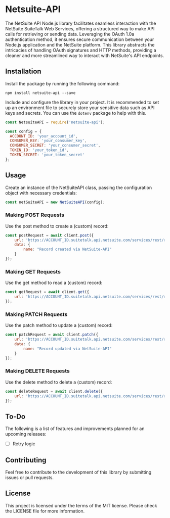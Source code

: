 # Netsuite-API

The NetSuite API Node.js library facilitates seamless interaction with the NetSuite SuiteTalk Web Services, offering a structured way to make API calls for retrieving or sending data. Leveraging the OAuth 1.0a authentication method, it ensures secure communication between your Node.js application and the NetSuite platform. This library abstracts the intricacies of handling OAuth signatures and HTTP methods, providing a cleaner and more streamlined way to interact with NetSuite's API endpoints.

## Installation

Install the package by running the following command:

```
npm install netsuite-api --save
```

Include and configure the library in your project. It is recommended to set up an environment file to securely store your sensitive data such as API keys and secrets. You can use the `dotenv` package to help with this.

```javascript
const NetsuiteAPI = require('netsuite-api');

const config = {
  ACCOUNT_ID: 'your_account_id',
  CONSUMER_KEY: 'your_consumer_key',
  CONSUMER_SECRET: 'your_consumer_secret',
  TOKEN_ID: 'your_token_id',
  TOKEN_SECRET: 'your_token_secret'
};
```

## Usage

Create an instance of the NetSuiteAPI class, passing the configuration object with necessary credentials:

```javascript
const netSuiteAPI = new NetSuiteAPI(config);
```

### Making POST Requests
Use the post method to create a (custom) record:

```javascript
const postRequest = await client.post({
    url: 'https://ACCOUNT_ID.suitetalk.api.netsuite.com/services/rest/record/v1/YOUR_RECORD_TYPE',
    data: {
        name: "Record created via NetSuite-API"
    }
});
```

### Making GET Requests
Use the get method to read a (custom) record:

```javascript
const getRequest = await client.get({
    url: 'https://ACCOUNT_ID.suitetalk.api.netsuite.com/services/rest/record/v1/YOUR_RECORD_TYPE/INTERNAL_ID'
});
```

### Making PATCH Requests
Use the patch method to update a (custom) record:

```javascript
const patchRequest = await client.patch({
    url: 'https://ACCOUNT_ID.suitetalk.api.netsuite.com/services/rest/record/v1/YOUR_RECORD_TYPE',
    data: {
        name: "Record updated via NetSuite-API"
    }
});
```

### Making DELETE Requests
Use the delete method to delete a (custom) record:

```javascript
const deleteRequest = await client.delete({
    url: 'https://ACCOUNT_ID.suitetalk.api.netsuite.com/services/rest/record/v1/YOUR_RECORD_TYPE/INTERNAL_ID'
});
```

## To-Do

The following is a list of features and improvements planned for an upcoming releases:

- [ ] Retry logic

## Contributing

Feel free to contribute to the development of this library by submitting issues or pull requests.

## License

This project is licensed under the terms of the MIT license. Please check the LICENSE file for more information.